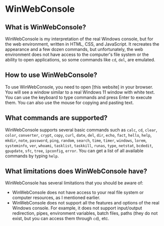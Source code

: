 # WinWebConsole

## What is WinWebConsole?

WinWebConsole is my interpretation of the real Windows console, but for the web environment, written in HTML, CSS, and JavaScript. It recreates the appearance and a few dozen commands, but unfortunately, the web environment does not have access to the computer's file system or the ability to open applications, so some commands like `cd`, `del`, are emulated.

## How to use WinWebConsole?

To use WinWebConsole, you need to open [this website] in your browser. You will see a window similar to a real Windows 11 window with white text. You can use the keyboard to type commands and press Enter to execute them. You can also use the mouse for copying and pasting text.

## What commands are supported?

WinWebConsole supports several basic commands such as `calc`, `cd`, `clear`, `color`, `converter`, `crypt`, `copy`, `curl`, `date`, `del`, `dir`, `echo`, `fact`, `hello`, `help`, `mkdir`, `note`, `password`, `ping`, `random`, `search`, `time`, `timer`, `windows`, `lorem`, `systeminfo`, `ver`, `whoami`, `tasklist`, `taskkill`, `runas`, `type`, `netstat`, `bcdedit`, `gpupdate`, `sfc`, `tree`, `ipconfig`, `error`. You can get a list of all available commands by typing `help`.

## What limitations does WinWebConsole have?

WinWebConsole has several limitations that you should be aware of:

- WinWebConsole does not have access to your real file system or computer resources, as I mentioned earlier.
- WinWebConsole does not support all the features and options of the real Windows console. For example, it does not support input/output redirection, pipes, environment variables, batch files, paths (they do not exist, but you can access them through `cd`), etc.
